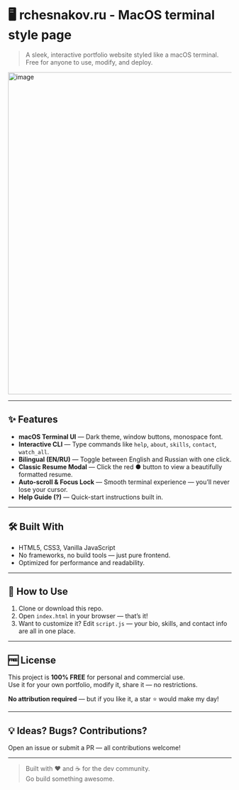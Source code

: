 # 🖥️ rchesnakov.ru - MacOS terminal style page

> A sleek, interactive portfolio website styled like a macOS terminal. Free for anyone to use, modify, and deploy.

<img width="986" height="726" alt="image" src="https://github.com/user-attachments/assets/c8aab287-72d1-499b-98e3-e595adf405c4" />

---

## ✨ Features

- **macOS Terminal UI** — Dark theme, window buttons, monospace font.
- **Interactive CLI** — Type commands like `help`, `about`, `skills`, `contact`, `watch_all`.
- **Bilingual (EN/RU)** — Toggle between English and Russian with one click.
- **Classic Resume Modal** — Click the red ● button to view a beautifully formatted resume.
- **Auto-scroll & Focus Lock** — Smooth terminal experience — you’ll never lose your cursor.
- **Help Guide (?)** — Quick-start instructions built in.

---

## 🛠 Built With

- HTML5, CSS3, Vanilla JavaScript
- No frameworks, no build tools — just pure frontend.
- Optimized for performance and readability.

---

## 🚀 How to Use

1. Clone or download this repo.
2. Open `index.html` in your browser — that’s it!
3. Want to customize it? Edit `script.js` — your bio, skills, and contact info are all in one place.

---

## 🆓 License

This project is **100% FREE** for personal and commercial use.  
Use it for your own portfolio, modify it, share it — no restrictions.

**No attribution required** — but if you like it, a star ⭐ would make my day!

---

## 💡 Ideas? Bugs? Contributions?

Open an issue or submit a PR — all contributions welcome!

---

> Built with ❤️ and ☕ for the dev community.  
> Go build something awesome.

